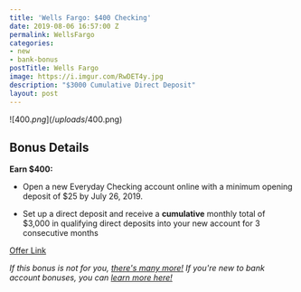 ```yaml
---
title: 'Wells Fargo: $400 Checking'
date: 2019-08-06 16:57:00 Z
permalink: WellsFargo
categories:
- new
- bank-bonus
postTitle: Wells Fargo
image: https://i.imgur.com/RwDET4y.jpg
description: "$3000 Cumulative Direct Deposit"
layout: post
---
```


![$400.png](/uploads/$400.png)

## **Bonus Details**

**Earn $400:**

* Open a new Everyday Checking account online with a minimum opening deposit of $25 by July 26, 2019.

* Set up a direct deposit and receive a **cumulative** monthly total of $3,000 in qualifying direct deposits into your new account for 3 consecutive months

[Offer Link](https://bonusoffer.wf.com/promo400)

*If this bonus is not for you, [there's many more!](https://atl.deals/bank-bonus) If you're new to bank account bonuses, you can [learn more here!](https://atl.deals/bankbonuses)*